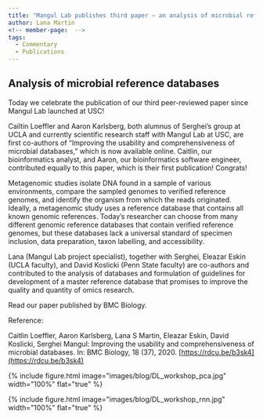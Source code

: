 ```yaml
---
title: "Mangul Lab publishes third paper – an analysis of microbial reference databases"
author: Lana Martin
<!-- member-page:  -->
tags:
  - Commentary
  - Publications
---
```


## Analysis of microbial reference databases

Today we celebrate the publication of our third peer-reviewed paper since Mangul Lab launched at USC!

Cailtin Loeffler and Aaron Karlsberg, both alumnus of Serghei’s group at UCLA and currently scientific research staff with Mangul Lab at USC, are first co-authors of  “Improving the usability and comprehensiveness of microbial databases,” which is now available online. Caitlin, our bioinformatics analyst, and Aaron, our bioinformatics software engineer, contributed equally to this paper, which is their first publication! Congrats!

Metagenomic studies isolate DNA found in a sample of various environments, compare the sampled genomes to verified reference genomes, and identify the organism from which the reads originated. Ideally, a metagenomic study uses a reference database that contains all known genomic references. Today’s researcher can choose from many different genomic reference databases that contain verified reference genomes, but these databases lack a universal standard of specimen inclusion, data preparation, taxon labelling, and accessibility.

Lana (Mangul Lab project specialist), together with Serghei, Eleazar Eskin (UCLA faculty), and David Koslicki (Penn State faculty) are co-authors and contributed to the analysis of databases and formulation of guidelines for development of a master reference database that promises to improve the quality and quantity of omics research.

Read our paper published by BMC Biology.

Reference:

Caitlin Loeffler, Aaron Karlsberg, Lana S Martin, Eleazar Eskin, David Koslicki, Serghei Mangul: Improving the usability and comprehensiveness of microbial databases. In: BMC Biology, 18 (37), 2020.
[https://rdcu.be/b3sk4](https://rdcu.be/b3sk4)

{%
  include figure.html
  image="images/blog/DL_workshop_pca.jpg"
  width="100%"
  flat="true"
%}

{%
  include figure.html
  image="images/blog/DL_workshop_rnn.jpg"
  width="100%"
  flat="true"
%}
